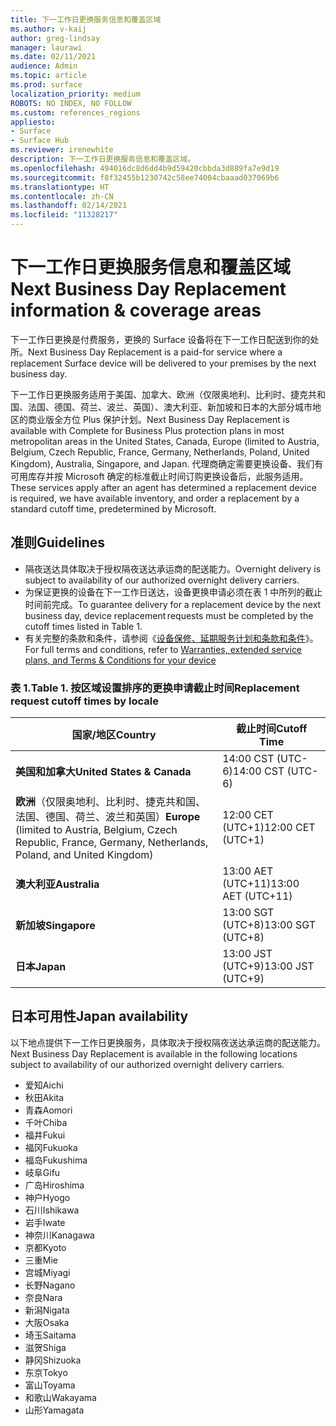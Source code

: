 ```yaml
---
title: 下一工作日更换服务信息和覆盖区域
ms.author: v-kaij
author: greg-lindsay
manager: laurawi
ms.date: 02/11/2021
audience: Admin
ms.topic: article
ms.prod: surface
localization_priority: medium
ROBOTS: NO INDEX, NO FOLLOW
ms.custom: references_regions
appliesto:
- Surface
- Surface Hub
ms.reviewer: irenewhite
description: 下一工作日更换服务信息和覆盖区域。
ms.openlocfilehash: 494016dc8d6dd4b9d59420cbbda3d889fa7e9d19
ms.sourcegitcommit: f8f32455b1230742c58ee74004cbaaad037069b6
ms.translationtype: HT
ms.contentlocale: zh-CN
ms.lasthandoff: 02/14/2021
ms.locfileid: "11328217"
---
```

# <span data-ttu-id="6eee9-103">下一工作日更换服务信息和覆盖区域</span><span class="sxs-lookup"><span data-stu-id="6eee9-103">Next Business Day Replacement information & coverage areas</span></span>

<span data-ttu-id="6eee9-104">下一工作日更换是付费服务​​，更换的 Surface 设备将在下一工作日配送到你的处所。</span><span class="sxs-lookup"><span data-stu-id="6eee9-104">Next Business Day Replacement is a paid-for service where a replacement Surface device will be delivered to your premises by the next business day.</span></span> 

<span data-ttu-id="6eee9-105">下一工作日更换服务适用于美国、加拿大、欧洲（仅限奥地利、比利时、捷克共和国、法国、德国、荷兰、波兰、英国）、澳大利亚、新加坡和日本的大部分城市地区的商业版全方位 Plus 保护计划。</span><span class="sxs-lookup"><span data-stu-id="6eee9-105">Next Business Day Replacement is available with Complete for Business Plus protection plans in most metropolitan areas in the United States, Canada, Europe (limited to Austria, Belgium, Czech Republic, France, Germany, Netherlands, Poland, United Kingdom), Australia, Singapore, and Japan.</span></span> <span data-ttu-id="6eee9-106">代理商确定需要更换设备、我们有可用库存并按 Microsoft 确定的标准截止时间订购更换设备后，此服务适用。</span><span class="sxs-lookup"><span data-stu-id="6eee9-106">These services apply after an agent has determined a replacement device is required, we have available inventory, and order a replacement by a standard cutoff time, predetermined by Microsoft.</span></span> 

## <span data-ttu-id="6eee9-107">准则</span><span class="sxs-lookup"><span data-stu-id="6eee9-107">Guidelines</span></span>

- <span data-ttu-id="6eee9-108">隔夜送达具体取决于授权隔夜送达承运商的配送能力。</span><span class="sxs-lookup"><span data-stu-id="6eee9-108">Overnight delivery is subject to availability of our authorized overnight delivery carriers.</span></span>
- <span data-ttu-id="6eee9-109">为保证更换的设备在下一工作日送达，设备更换申请必须在表 1 中所列的截止时间前完成。</span><span class="sxs-lookup"><span data-stu-id="6eee9-109">To guarantee delivery for a replacement device by the next business day, device replacement requests must be completed by the cutoff times listed in Table 1.</span></span> 
- <span data-ttu-id="6eee9-110">有关完整的条款和条件，请参阅《[设备保修、延期服务计划和条款和条件](https://support.microsoft.com/topic/warranties-extended-service-plans-and-terms-conditions-for-your-device-eedf7a23-84a7-1a47-480b-0e10503eedf5)》。</span><span class="sxs-lookup"><span data-stu-id="6eee9-110">For full terms and conditions, refer to [Warranties, extended service plans, and Terms & Conditions for your device](https://support.microsoft.com/topic/warranties-extended-service-plans-and-terms-conditions-for-your-device-eedf7a23-84a7-1a47-480b-0e10503eedf5)</span></span>

### <span data-ttu-id="6eee9-111">表 1.</span><span class="sxs-lookup"><span data-stu-id="6eee9-111">Table 1.</span></span> <span data-ttu-id="6eee9-112">按区域设置排序的更换申请截止时间</span><span class="sxs-lookup"><span data-stu-id="6eee9-112">Replacement request cutoff times by locale</span></span>

| <span data-ttu-id="6eee9-113">国家/地区</span><span class="sxs-lookup"><span data-stu-id="6eee9-113">Country</span></span>                                                                                                    | <span data-ttu-id="6eee9-114">截止时间</span><span class="sxs-lookup"><span data-stu-id="6eee9-114">Cutoff Time</span></span> |
| -------------------------------------------------------------------------------------------------------------- | --------------- |
| **<span data-ttu-id="6eee9-115">美国和加拿大</span><span class="sxs-lookup"><span data-stu-id="6eee9-115">United States & Canada</span></span>**                                                                                     | <span data-ttu-id="6eee9-116">14:00 CST    (UTC-6)</span><span class="sxs-lookup"><span data-stu-id="6eee9-116">14:00 CST    (UTC-6)</span></span>      |
| <span data-ttu-id="6eee9-117">**欧洲**（仅限奥地利、比利时、捷克共和国、法国、德国、荷兰、波兰和英国）</span><span class="sxs-lookup"><span data-stu-id="6eee9-117">**Europe** (limited to Austria, Belgium, Czech Republic, France, Germany, Netherlands, Poland, and United Kingdom)</span></span> | <span data-ttu-id="6eee9-118">12:00 CET   (UTC+1)</span><span class="sxs-lookup"><span data-stu-id="6eee9-118">12:00 CET   (UTC+1)</span></span>     |
| **<span data-ttu-id="6eee9-119">澳大利亚</span><span class="sxs-lookup"><span data-stu-id="6eee9-119">Australia</span></span>**                                                                                                  | <span data-ttu-id="6eee9-120">13:00 AET   (UTC+11)</span><span class="sxs-lookup"><span data-stu-id="6eee9-120">13:00 AET   (UTC+11)</span></span>    |
| **<span data-ttu-id="6eee9-121">新加坡</span><span class="sxs-lookup"><span data-stu-id="6eee9-121">Singapore</span></span>**                                                                                                  | <span data-ttu-id="6eee9-122">13:00 SGT    (UTC+8)</span><span class="sxs-lookup"><span data-stu-id="6eee9-122">13:00 SGT    (UTC+8)</span></span>   |
| **<span data-ttu-id="6eee9-123">日本</span><span class="sxs-lookup"><span data-stu-id="6eee9-123">Japan</span></span>**                                                                                                      | <span data-ttu-id="6eee9-124">13:00 JST    (UTC+9)</span><span class="sxs-lookup"><span data-stu-id="6eee9-124">13:00 JST    (UTC+9)</span></span>   |


## <span data-ttu-id="6eee9-125">日本可用性</span><span class="sxs-lookup"><span data-stu-id="6eee9-125">Japan availability</span></span> 

<span data-ttu-id="6eee9-126">以下地点提供下一工作日更换服务，具体取决于授权隔夜送达承运商的配送能力。</span><span class="sxs-lookup"><span data-stu-id="6eee9-126">Next Business Day Replacement is available in the following locations subject to availability of our authorized overnight delivery carriers.</span></span> 

- <span data-ttu-id="6eee9-127">爱知</span><span class="sxs-lookup"><span data-stu-id="6eee9-127">Aichi</span></span>
- <span data-ttu-id="6eee9-128">秋田</span><span class="sxs-lookup"><span data-stu-id="6eee9-128">Akita</span></span>
- <span data-ttu-id="6eee9-129">青森</span><span class="sxs-lookup"><span data-stu-id="6eee9-129">Aomori</span></span>
- <span data-ttu-id="6eee9-130">千叶</span><span class="sxs-lookup"><span data-stu-id="6eee9-130">Chiba</span></span>
- <span data-ttu-id="6eee9-131">福井</span><span class="sxs-lookup"><span data-stu-id="6eee9-131">Fukui</span></span>
- <span data-ttu-id="6eee9-132">福冈</span><span class="sxs-lookup"><span data-stu-id="6eee9-132">Fukuoka</span></span>
- <span data-ttu-id="6eee9-133">福岛</span><span class="sxs-lookup"><span data-stu-id="6eee9-133">Fukushima</span></span>
- <span data-ttu-id="6eee9-134">岐阜</span><span class="sxs-lookup"><span data-stu-id="6eee9-134">Gifu</span></span>
- <span data-ttu-id="6eee9-135">广岛</span><span class="sxs-lookup"><span data-stu-id="6eee9-135">Hiroshima</span></span>
- <span data-ttu-id="6eee9-136">神户</span><span class="sxs-lookup"><span data-stu-id="6eee9-136">Hyogo</span></span>
- <span data-ttu-id="6eee9-137">石川</span><span class="sxs-lookup"><span data-stu-id="6eee9-137">Ishikawa</span></span>
- <span data-ttu-id="6eee9-138">岩手</span><span class="sxs-lookup"><span data-stu-id="6eee9-138">Iwate</span></span>
- <span data-ttu-id="6eee9-139">神奈川</span><span class="sxs-lookup"><span data-stu-id="6eee9-139">Kanagawa</span></span>
- <span data-ttu-id="6eee9-140">京都</span><span class="sxs-lookup"><span data-stu-id="6eee9-140">Kyoto</span></span>
- <span data-ttu-id="6eee9-141">三重</span><span class="sxs-lookup"><span data-stu-id="6eee9-141">Mie</span></span>
- <span data-ttu-id="6eee9-142">宫城</span><span class="sxs-lookup"><span data-stu-id="6eee9-142">Miyagi</span></span>
- <span data-ttu-id="6eee9-143">长野</span><span class="sxs-lookup"><span data-stu-id="6eee9-143">Nagano</span></span>
- <span data-ttu-id="6eee9-144">奈良</span><span class="sxs-lookup"><span data-stu-id="6eee9-144">Nara</span></span>
- <span data-ttu-id="6eee9-145">新潟</span><span class="sxs-lookup"><span data-stu-id="6eee9-145">Nigata</span></span>
- <span data-ttu-id="6eee9-146">大阪</span><span class="sxs-lookup"><span data-stu-id="6eee9-146">Osaka</span></span>
- <span data-ttu-id="6eee9-147">埼玉</span><span class="sxs-lookup"><span data-stu-id="6eee9-147">Saitama</span></span>
- <span data-ttu-id="6eee9-148">滋贺</span><span class="sxs-lookup"><span data-stu-id="6eee9-148">Shiga</span></span>
- <span data-ttu-id="6eee9-149">静冈</span><span class="sxs-lookup"><span data-stu-id="6eee9-149">Shizuoka</span></span>
- <span data-ttu-id="6eee9-150">东京</span><span class="sxs-lookup"><span data-stu-id="6eee9-150">Tokyo</span></span>
- <span data-ttu-id="6eee9-151">富山</span><span class="sxs-lookup"><span data-stu-id="6eee9-151">Toyama</span></span>
- <span data-ttu-id="6eee9-152">和歌山</span><span class="sxs-lookup"><span data-stu-id="6eee9-152">Wakayama</span></span>
- <span data-ttu-id="6eee9-153">山形</span><span class="sxs-lookup"><span data-stu-id="6eee9-153">Yamagata</span></span>


